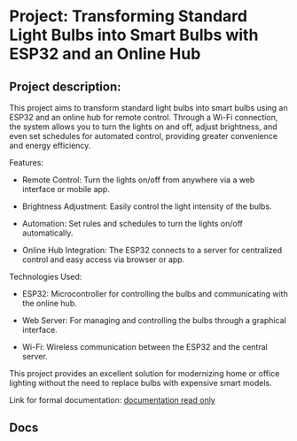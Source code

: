 # Project: Transforming Standard Light Bulbs into Smart Bulbs with ESP32 and an Online Hub
## Project description:
This project aims to transform standard light bulbs into smart bulbs using an ESP32 and an online hub for remote control. Through a Wi-Fi connection, the system allows you to turn the lights on and off, adjust brightness, and even set schedules for automated control, providing greater convenience and energy efficiency.

Features:
- Remote Control: Turn the lights on/off from anywhere via a web interface or mobile app.

- Brightness Adjustment: Easily control the light intensity of the bulbs.

- Automation: Set rules and schedules to turn the lights on/off automatically.

- Online Hub Integration: The ESP32 connects to a server for centralized control and easy access via browser or app.

Technologies Used:
- ESP32: Microcontroller for controlling the bulbs and communicating with the online hub.

- Web Server: For managing and controlling the bulbs through a graphical interface.

- Wi-Fi: Wireless communication between the ESP32 and the central server.

This project provides an excellent solution for modernizing home or office lighting without the need to replace bulbs with expensive smart models.

Link for formal documentation: [documentation read only](https://docs.google.com/document/d/1PL8T47YplU_fQkvUMdV3DaWtb85a9pj8xWwZ7mGR4IY/edit?usp=sharing)

## Docs
